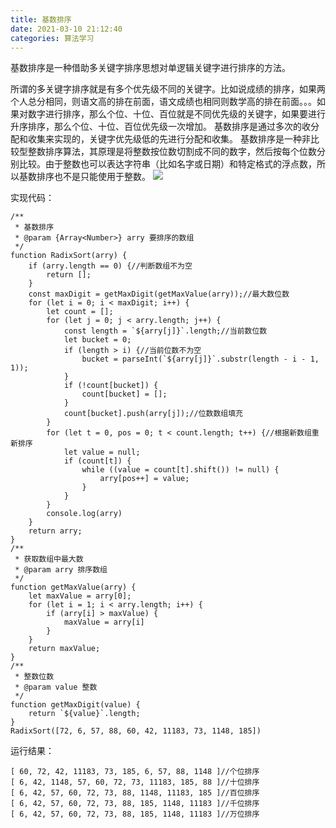 ```yaml
---
title: 基数排序
date: 2021-03-10 21:12:40
categories: 算法学习
---
```

基数排序是一种借助多关键字排序思想对单逻辑关键字进行排序的方法。

所谓的多关键字排序就是有多个优先级不同的关键字。比如说成绩的排序，如果两个人总分相同，则语文高的排在前面，语文成绩也相同则数学高的排在前面。。。如果对数字进行排序，那么个位、十位、百位就是不同优先级的关键字，如果要进行升序排序，那么个位、十位、百位优先级一次增加。
基数排序是通过多次的收分配和收集来实现的，关键字优先级低的先进行分配和收集。
基数排序是一种非比较型整数排序算法，其原理是将整数按位数切割成不同的数字，然后按每个位数分别比较。由于整数也可以表达字符串（比如名字或日期）和特定格式的浮点数，所以基数排序也不是只能使用于整数。
![](https://upload-images.jianshu.io/upload_images/10024246-9e0f7e92428e6637.gif?imageMogr2/auto-orient/strip)

实现代码：
```
/**
 * 基数排序
 * @param {Array<Number>} arry 要排序的数组
 */
function RadixSort(arry) {
    if (arry.length == 0) {//判断数组不为空
        return [];
    }
    const maxDigit = getMaxDigit(getMaxValue(arry));//最大数位数
    for (let i = 0; i < maxDigit; i++) {
        let count = [];
        for (let j = 0; j < arry.length; j++) {
            const length = `${arry[j]}`.length;//当前数位数
            let bucket = 0;
            if (length > i) {//当前位数不为空
                bucket = parseInt(`${arry[j]}`.substr(length - i - 1, 1));
            }
            if (!count[bucket]) {
                count[bucket] = [];
            }
            count[bucket].push(arry[j]);//位数数组填充
        }
        for (let t = 0, pos = 0; t < count.length; t++) {//根据新数组重新排序
            let value = null;
            if (count[t]) {
                while ((value = count[t].shift()) != null) {
                    arry[pos++] = value;
                }
            }
        }
        console.log(arry)
    }
    return arry;
}
/**
 * 获取数组中最大数
 * @param arry 排序数组
 */
function getMaxValue(arry) {
    let maxValue = arry[0];
    for (let i = 1; i < arry.length; i++) {
        if (arry[i] > maxValue) {
            maxValue = arry[i]
        }
    }
    return maxValue;
}
/**
 * 整数位数
 * @param value 整数
 */
function getMaxDigit(value) {
    return `${value}`.length;
}
RadixSort([72, 6, 57, 88, 60, 42, 11183, 73, 1148, 185])
```
运行结果：
```
[ 60, 72, 42, 11183, 73, 185, 6, 57, 88, 1148 ]//个位排序
[ 6, 42, 1148, 57, 60, 72, 73, 11183, 185, 88 ]//十位排序
[ 6, 42, 57, 60, 72, 73, 88, 1148, 11183, 185 ]//百位排序
[ 6, 42, 57, 60, 72, 73, 88, 185, 1148, 11183 ]//千位排序
[ 6, 42, 57, 60, 72, 73, 88, 185, 1148, 11183 ]//万位排序
```
